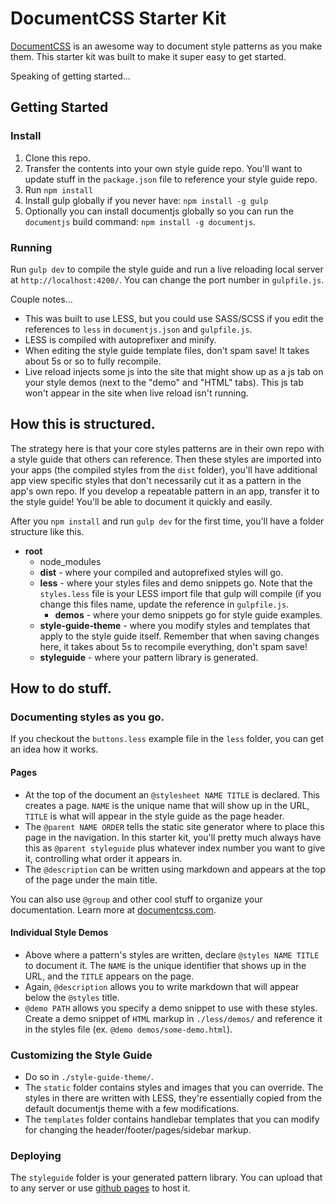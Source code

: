 # DocumentCSS Starter Kit

[DocumentCSS](http://documentcss.com/) is an awesome way to document style patterns as you make them. This starter kit was built to make it super easy to get started.

Speaking of getting started...

## Getting Started
### Install
1. Clone this repo.
2. Transfer the contents into your own style guide repo. You'll want to update stuff in the `package.json` file to reference your style guide repo.
3. Run `npm install`
4. Install gulp globally if you never have: `npm install -g gulp`
5. Optionally you can install documentjs globally so you can run the `documentjs` build command: `npm install -g documentjs`.

### Running
Run `gulp dev` to compile the style guide and run a live reloading local server at `http://localhost:4200/`. You can change the port number in `gulpfile.js`.

Couple notes...
* This was built to use LESS, but you could use SASS/SCSS if you edit the references to `less` in `documentjs.json` and `gulpfile.js`.
* LESS is compiled with autoprefixer and minify.
* When editing the style guide template files, don't spam save! It takes about 5s or so to fully recompile.
* Live reload injects some js into the site that might show up as a js tab on your style demos (next to the "demo" and "HTML" tabs). This js tab won't appear in the site when live reload isn't running.

## How this is structured.
The strategy here is that your core styles patterns are in their own repo with a style guide that others can reference. Then these styles are imported into your apps (the compiled styles from the `dist` folder), you'll have additional app view specific styles that don't necessarily cut it as a pattern in the app's own repo. If you develop a repeatable pattern in an app, transfer it to the style guide! You'll be able to document it quickly and easily.

After you `npm install` and run `gulp dev` for the first time, you'll have a folder structure like this.
- **root**
	- node_modules
	- **dist** - where your compiled and autoprefixed styles will go.
	- **less** - where your styles files and demo snippets go. Note that the `styles.less` file is your LESS import file that gulp will compile (if you change this files name, update the reference in `gulpfile.js`.
		- **demos** - where your demo snippets go for style guide examples.
    - **style-guide-theme** - where you modify styles and templates that apply to the style guide itself. Remember that when saving changes here, it takes about 5s to recompile everything, don't spam save!
    - **styleguide** - where your pattern library is generated.

## How to do stuff.
### Documenting styles as you go.
If you checkout the `buttons.less` example file in the `less` folder, you can get an idea how it works.

#### Pages
* At the top of the document an `@stylesheet NAME TITLE` is declared. This creates a page. `NAME` is the unique name that will show up in the URL, `TITLE` is what will appear in the style guide as the page header.
* The `@parent NAME ORDER` tells the static site generator where to place this page in the navigation. In this starter kit, you'll pretty much always have this as `@parent styleguide` plus whatever index number you want to give it, controlling what order it appears in.
* The `@description` can be written using markdown and appears at the top of the page under the main title.

You can also use `@group` and other cool stuff to organize your documentation. Learn more at [documentcss.com](http://documentcss.com).

#### Individual Style Demos
* Above where a pattern's styles are written, declare `@styles NAME TITLE` to document it. The `NAME` is the unique identifier that shows up in the URL, and the `TITLE` appears on the page.
* Again, `@description` allows you to write markdown that will appear below the `@styles` title.
* `@demo PATH` allows you specify a demo snippet to use with these styles. Create a demo snippet of `HTML` markup in `./less/demos/` and reference it in the styles file (ex. `@demo demos/some-demo.html`).

### Customizing the Style Guide
- Do so in `./style-guide-theme/`.
- The `static` folder contains styles and images that you can override. The styles in there are written with LESS, they're essentially copied from the default documentjs theme with a few modifications.
- The `templates` folder contains handlebar templates that you can modify for changing the header/footer/pages/sidebar markup.

### Deploying
The `styleguide` folder is your generated pattern library. You can upload that to any server or use [github pages](https://pages.github.com/) to host it.